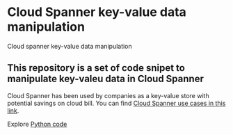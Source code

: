 # Cloud Spanner key-value data manipulation
Cloud spanner key-value data manipulation

## This repository is a set of code snipet to manipulate key-valeu data in Cloud Spanner
Cloud Spanner has been used by companies as a key-value store with potential savings on cloud bill.
You can find [Cloud Spanner use cases in this link](https://cloud.google.com/blog/products/databases/using-spanner-for-non-relational-workloads). 

Explore [Python code](https://github.com/hugorozestraten/cloud-spanner-key-value-data-manipulation/tree/main/python)
